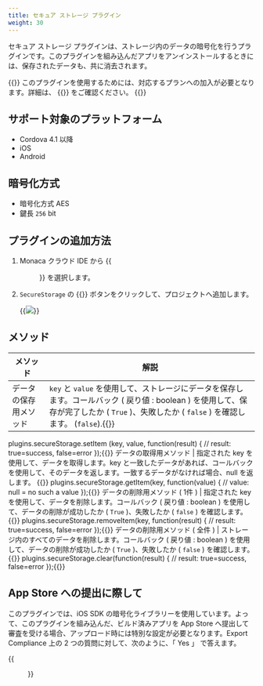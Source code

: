 ```yaml
---
title: セキュア ストレージ プラグイン
weight: 30
---
```


セキュア ストレージ プラグインは、ストレージ内のデータの暗号化を行うプラグインです。このプラグインを組み込んだアプリをアンインストールするときには、保存されたデータも、共に消去されます。

{{<note>}}
  このプラグインを使用するためには、対応するプランへの加入が必要となります。詳細は、 {{<link href="https://ja.monaca.io/pricing.html" title="料金プラン">}} をご確認ください。
{{</note>}}

## サポート対象のプラットフォーム

-   Cordova 4.1 以降
-   iOS
-   Android

## 暗号化方式

- 暗号化方式 AES   
- 鍵長 `256` bit

## プラグインの追加方法

1.  Monaca クラウド IDE から {{<menu menu1="設定" menu2="Cordova プラグインの管理">}} を選択します。

2.  `SecureStorage` の {{<guilabel name="有効">}} ボタンをクリックして、プロジェクトへ追加します。

    {{<img src="/images/reference/power_plugins/secure_storage/1.png">}}

## メソッド

メソッド | 解説
-------|-----------------
データの保存用メソッド | `key` と `value` を使用して、ストレージにデータを保存します。コールバック ( 戻り値 : boolean ) を使用して、保存が完了したか ( `True` )、失敗したか ( `false` ) を確認します。 (`false`).{{<highlight javascript>}}
plugins.secureStorage.setItem   (key, value, function(result) {
// result: true=success, false=error
});{{</highlight>}}
データの取得用メソッド | 指定された key を使用して、データを取得します。key と一致したデータがあれば、コールバックを使用して、そのデータを返します。一致するデータがなければ場合、null を返します。 {{<highlight javascript>}}
plugins.secureStorage.getItem(key, function(value) {
// value: null = no such a value
});{{</highlight>}}
データの削除用メソッド ( 1件 ) | 指定された key を使用して、データを削除します。コールバック ( 戻り値 : boolean ) を使用して、データの削除が成功したか ( `True` )、失敗したか ( `false` ) を確認します。 {{<highlight javascript>}}
plugins.secureStorage.removeItem(key, function(result) {
// result: true=success, false=error
});{{</highlight>}}
データの削除用メソッド ( 全件 ) | ストレージ内のすべてのデータを削除します。コールバック ( 戻り値 : boolean ) を使用して、データの削除が成功したか ( `True` )、失敗したか ( `false` ) を確認します。 {{<highlight javascript>}}
plugins.secureStorage.clear(function(result) {
// result: true=success, false=error
});{{</highlight>}}

## App Store への提出に際して

このプラグインでは、iOS SDK
の暗号化ライブラリーを使用しています。よって、このプラグインを組み込んだ、ビルド済みアプリを
App Store
へ提出して審査を受ける場合、アップロード時には特別な設定が必要となります。Export
Compliance 上の 2 つの質問に対して、次のように、「 Yes 」 で答えます。

{{<figure src="/images/reference/power_plugins/secure_storage/2.png">}}
